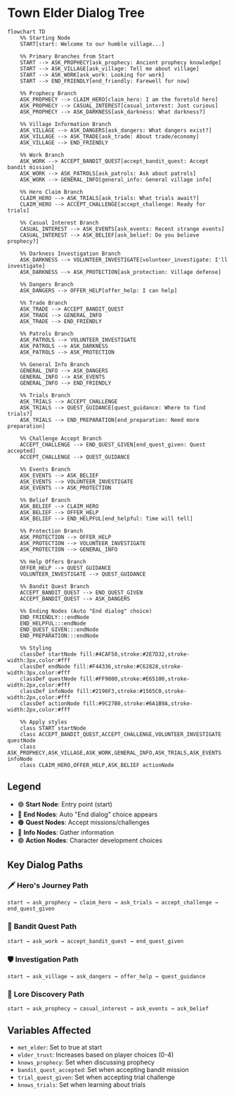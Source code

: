 # Town Elder Dialog Tree

```mermaid
flowchart TD
    %% Starting Node
    START[start: Welcome to our humble village...]
    
    %% Primary Branches from Start
    START --> ASK_PROPHECY[ask_prophecy: Ancient prophecy knowledge]
    START --> ASK_VILLAGE[ask_village: Tell me about village]
    START --> ASK_WORK[ask_work: Looking for work]
    START --> END_FRIENDLY[end_friendly: Farewell for now]
    
    %% Prophecy Branch
    ASK_PROPHECY --> CLAIM_HERO[claim_hero: I am the foretold hero]
    ASK_PROPHECY --> CASUAL_INTEREST[casual_interest: Just curious]
    ASK_PROPHECY --> ASK_DARKNESS[ask_darkness: What darkness?]
    
    %% Village Information Branch
    ASK_VILLAGE --> ASK_DANGERS[ask_dangers: What dangers exist?]
    ASK_VILLAGE --> ASK_TRADE[ask_trade: About trade/economy]
    ASK_VILLAGE --> END_FRIENDLY
    
    %% Work Branch
    ASK_WORK --> ACCEPT_BANDIT_QUEST[accept_bandit_quest: Accept bandit mission]
    ASK_WORK --> ASK_PATROLS[ask_patrols: Ask about patrols]
    ASK_WORK --> GENERAL_INFO[general_info: General village info]
    
    %% Hero Claim Branch
    CLAIM_HERO --> ASK_TRIALS[ask_trials: What trials await?]
    CLAIM_HERO --> ACCEPT_CHALLENGE[accept_challenge: Ready for trials]
    
    %% Casual Interest Branch
    CASUAL_INTEREST --> ASK_EVENTS[ask_events: Recent strange events]
    CASUAL_INTEREST --> ASK_BELIEF[ask_belief: Do you believe prophecy?]
    
    %% Darkness Investigation Branch
    ASK_DARKNESS --> VOLUNTEER_INVESTIGATE[volunteer_investigate: I'll investigate]
    ASK_DARKNESS --> ASK_PROTECTION[ask_protection: Village defense]
    
    %% Dangers Branch
    ASK_DANGERS --> OFFER_HELP[offer_help: I can help]
    
    %% Trade Branch
    ASK_TRADE --> ACCEPT_BANDIT_QUEST
    ASK_TRADE --> GENERAL_INFO
    ASK_TRADE --> END_FRIENDLY
    
    %% Patrols Branch
    ASK_PATROLS --> VOLUNTEER_INVESTIGATE
    ASK_PATROLS --> ASK_DARKNESS
    ASK_PATROLS --> ASK_PROTECTION
    
    %% General Info Branch
    GENERAL_INFO --> ASK_DANGERS
    GENERAL_INFO --> ASK_EVENTS
    GENERAL_INFO --> END_FRIENDLY
    
    %% Trials Branch
    ASK_TRIALS --> ACCEPT_CHALLENGE
    ASK_TRIALS --> QUEST_GUIDANCE[quest_guidance: Where to find trials?]
    ASK_TRIALS --> END_PREPARATION[end_preparation: Need more preparation]
    
    %% Challenge Accept Branch
    ACCEPT_CHALLENGE --> END_QUEST_GIVEN[end_quest_given: Quest accepted]
    ACCEPT_CHALLENGE --> QUEST_GUIDANCE
    
    %% Events Branch
    ASK_EVENTS --> ASK_BELIEF
    ASK_EVENTS --> VOLUNTEER_INVESTIGATE
    ASK_EVENTS --> ASK_PROTECTION
    
    %% Belief Branch
    ASK_BELIEF --> CLAIM_HERO
    ASK_BELIEF --> OFFER_HELP
    ASK_BELIEF --> END_HELPFUL[end_helpful: Time will tell]
    
    %% Protection Branch
    ASK_PROTECTION --> OFFER_HELP
    ASK_PROTECTION --> VOLUNTEER_INVESTIGATE
    ASK_PROTECTION --> GENERAL_INFO
    
    %% Help Offers Branch
    OFFER_HELP --> QUEST_GUIDANCE
    VOLUNTEER_INVESTIGATE --> QUEST_GUIDANCE
    
    %% Bandit Quest Branch
    ACCEPT_BANDIT_QUEST --> END_QUEST_GIVEN
    ACCEPT_BANDIT_QUEST --> ASK_DANGERS
    
    %% Ending Nodes (Auto "End dialog" choice)
    END_FRIENDLY:::endNode
    END_HELPFUL:::endNode
    END_QUEST_GIVEN:::endNode
    END_PREPARATION:::endNode
    
    %% Styling
    classDef startNode fill:#4CAF50,stroke:#2E7D32,stroke-width:3px,color:#fff
    classDef endNode fill:#F44336,stroke:#C62828,stroke-width:3px,color:#fff
    classDef questNode fill:#FF9800,stroke:#E65100,stroke-width:2px,color:#fff
    classDef infoNode fill:#2196F3,stroke:#1565C0,stroke-width:2px,color:#fff
    classDef actionNode fill:#9C27B0,stroke:#6A1B9A,stroke-width:2px,color:#fff
    
    %% Apply styles
    class START startNode
    class ACCEPT_BANDIT_QUEST,ACCEPT_CHALLENGE,VOLUNTEER_INVESTIGATE questNode
    class ASK_PROPHECY,ASK_VILLAGE,ASK_WORK,GENERAL_INFO,ASK_TRIALS,ASK_EVENTS infoNode
    class CLAIM_HERO,OFFER_HELP,ASK_BELIEF actionNode
```

## Legend
- 🟢 **Start Node**: Entry point (start)
- 🔴 **End Nodes**: Auto "End dialog" choice appears
- 🟠 **Quest Nodes**: Accept missions/challenges
- 🔵 **Info Nodes**: Gather information
- 🟣 **Action Nodes**: Character development choices

## Key Dialog Paths

### 🗡️ **Hero's Journey Path**
```
start → ask_prophecy → claim_hero → ask_trials → accept_challenge → end_quest_given
```

### 🏹 **Bandit Quest Path**
```
start → ask_work → accept_bandit_quest → end_quest_given
```

### 🛡️ **Investigation Path**
```
start → ask_village → ask_dangers → offer_help → quest_guidance
```

### 📖 **Lore Discovery Path**
```
start → ask_prophecy → casual_interest → ask_events → ask_belief
```

## Variables Affected
- `met_elder`: Set to true at start
- `elder_trust`: Increases based on player choices (0-4)
- `knows_prophecy`: Set when discussing prophecy
- `bandit_quest_accepted`: Set when accepting bandit mission
- `trial_quest_given`: Set when accepting trial challenge
- `knows_trials`: Set when learning about trials